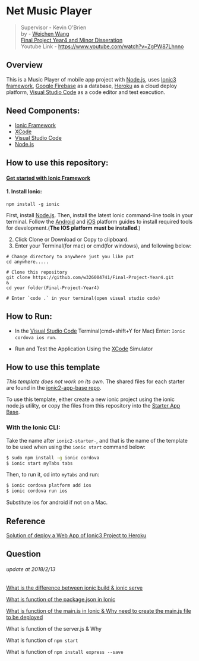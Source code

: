 # Net Music Player  
> Supervisor - Kevin O'Brien     
> by - [Weichen Wang](https://github.com/w326004741)      
> [Final Project Year4 and Minor Disseration](https://github.com/w326004741/Final-Project-Year4/tree/master/Final%20Year%20Minor%20Dissertation)      
> Youtube Link - https://www.youtube.com/watch?v=ZgPW87Lhnno    

## Overview
This is a Music Player of mobile app project with [Node.js](https://nodejs.org/en/), uses [Ionic3 framework](https://ionicframework.com/), [Google Firebase](https://firebase.google.com/) as a database, [Heroku](https://www.heroku.com/platform) as a cloud deploy platform, [Visual Studio Code](https://code.visualstudio.com/) as a code editor and test execution.

## Need Components:
-  [Ionic Framework](https://ionicframework.com/getting-started)
-  [XCode](https://developer.apple.com/xcode/)
-  [Visual Studio Code](https://code.visualstudio.com/)
-  [Node.js](https://nodejs.org/en/)


## How to use this repository:
#### [Get started with Ionic Framework](https://ionicframework.com/getting-started)

#### 1. Install Ionic: 
```
npm install -g ionic
```

First, install [Node.js](https://nodejs.org/en/). Then, install the latest Ionic command-line tools in your terminal. Follow the [Android](https://cordova.apache.org/docs/en/7.x/guide/platforms/android/) and [iOS](https://cordova.apache.org/docs/en/7.x/guide/platforms/ios/) platform guides to install required tools for development.(**The IOS platform must be installed**.)


2. Click Clone or Download or Copy to clipboard.
3. Enter your Terminal(for mac) or cmd(for windows), and following below:
```
# Change directory to anywhere just you like put
cd anywhere.....

# Clone this repository
git clone https://github.com/w326004741/Final-Project-Year4.git
&
cd your folder(Final-Project-Year4)

# Enter `code .` in your terminal(open visual studio code)
```

## How to Run:
- In the [Visual Studio Code](https://code.visualstudio.com/) Terminal(cmd+shift+Y for Mac) Enter: `Ionic cordova ios run`.       

- Run and Test the Application Using the [XCode](https://developer.apple.com/xcode/) Simulator


## How to use this template

*This template does not work on its own*. The shared files for each starter are found in the [ionic2-app-base repo](https://github.com/ionic-team/ionic2-app-base).

To use this template, either create a new ionic project using the ionic node.js utility, or copy the files from this repository into the [Starter App Base](https://github.com/ionic-team/ionic2-app-base).

### With the Ionic CLI:

Take the name after `ionic2-starter-`, and that is the name of the template to be used when using the `ionic start` command below:

```bash
$ sudo npm install -g ionic cordova
$ ionic start myTabs tabs
```

Then, to run it, cd into `myTabs` and run:

```bash
$ ionic cordova platform add ios
$ ionic cordova run ios
```

Substitute ios for android if not on a Mac.



## Reference
[Solution of deploy a Web App of Ionic3 Project to Heroku](https://stackoverflow.com/questions/43701033/ionic-pwa-deploy/43701116)

## Question
###### *update at 2018/2/13*
[What is the difference between ionic build & ionic serve](https://github.com/w326004741/Final-Project-Year4)

[What is function of the package.json in Ionic](https://github.com/w326004741/Final-Project-Year4)

[What is function of the main.js in Ionic & Why need to create the main.js file to be deployed](https://github.com/w326004741/Final-Project-Year4)

What is function of the server.js & Why

What is function of `npm start`

What is function of `npm install express --save`
